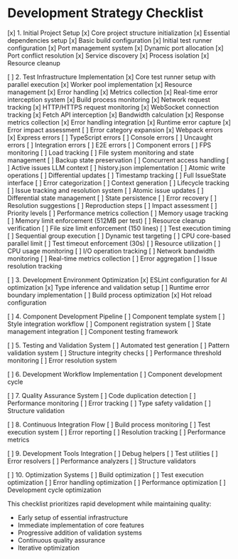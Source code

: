 # Development Strategy Checklist

[x] 1. Initial Project Setup
   [x] Core project structure initialization
   [x] Essential dependencies setup
   [x] Basic build configuration
   [x] Initial test runner configuration
   [x] Port management system
      [x] Dynamic port allocation
      [x] Port conflict resolution
      [x] Service discovery
      [x] Process isolation
      [x] Resource cleanup

[ ] 2. Test Infrastructure Implementation
   [x] Core test runner setup with parallel execution
      [x] Worker pool implementation
      [x] Resource management
      [x] Error handling
      [x] Metrics collection
   [x] Real-time error interception system
      [x] Build process monitoring
      [x] Network request tracking
         [x] HTTP/HTTPS request monitoring
         [x] WebSocket connection tracking
         [x] Fetch API interception
         [x] Bandwidth calculation
         [x] Response metrics collection
         [x] Error handling integration
      [x] Runtime error capture
      [x] Error impact assessment
      [ ] Error category expansion
         [x] Webpack errors
         [x] Express errors
         [ ] TypeScript errors
         [ ] Console errors
         [ ] Uncaught errors
         [ ] Integration errors
         [ ] E2E errors
         [ ] Component errors
         [ ] FPS monitoring
         [ ] Load tracking
   [ ] File system monitoring and state management
      [ ] Backup state preservation
      [ ] Concurrent access handling
      [ ] Active issues LLM context
      [ ] history.json implementation
         [ ] Atomic write operations
         [ ] Differential updates
         [ ] Timestamp tracking
      [ ] Full IssueState interface
         [ ] Error categorization
         [ ] Context generation
         [ ] Lifecycle tracking
   [ ] Issue tracking and resolution system
      [ ] Atomic issue updates
      [ ] Differential state management
      [ ] State persistence
      [ ] Error recovery
      [ ] Resolution suggestions
      [ ] Reproduction steps
      [ ] Impact assessment
      [ ] Priority levels
   [ ] Performance metrics collection
      [ ] Memory usage tracking
         [ ] Memory limit enforcement (512MB per test)
         [ ] Resource cleanup verification
         [ ] File size limit enforcement (150 lines)
      [ ] Test execution timing
         [ ] Sequential group execution
         [ ] Dynamic test targeting
         [ ] CPU core-based parallel limit
         [ ] Test timeout enforcement (30s)
      [ ] Resource utilization
         [ ] CPU usage monitoring
         [ ] I/O operation tracking
         [ ] Network bandwidth monitoring
         [ ] Real-time metrics collection
         [ ] Error aggregation
         [ ] Issue resolution tracking

[ ] 3. Development Environment Optimization
   [x] ESLint configuration for AI optimization
   [x] Type inference and validation setup
   [ ] Runtime error boundary implementation
   [ ] Build process optimization
   [x] Hot reload configuration

[ ] 4. Component Development Pipeline
   [ ] Component template system
   [ ] Style integration workflow
   [ ] Component registration system
   [ ] State management integration
   [ ] Component testing framework

[ ] 5. Testing and Validation System
   [ ] Automated test generation
   [ ] Pattern validation system
   [ ] Structure integrity checks
   [ ] Performance threshold monitoring
   [ ] Error resolution system

[ ] 6. Development Workflow Implementation
   [ ] Component development cycle

[ ] 7. Quality Assurance System
   [ ] Code duplication detection
   [ ] Performance monitoring
   [ ] Error tracking
   [ ] Type safety validation
   [ ] Structure validation

[ ] 8. Continuous Integration Flow
   [ ] Build process monitoring
   [ ] Test execution system
   [ ] Error reporting
   [ ] Resolution tracking
   [ ] Performance metrics

[ ] 9. Development Tools Integration
   [ ] Debug helpers
   [ ] Test utilities
   [ ] Error resolvers
   [ ] Performance analyzers
   [ ] Structure validators

[ ] 10. Optimization Systems
    [ ] Build optimization
    [ ] Test execution optimization
    [ ] Error handling optimization
    [ ] Performance optimization
    [ ] Development cycle optimization

This checklist prioritizes rapid development while maintaining quality:
- Early setup of essential infrastructure
- Immediate implementation of core features
- Progressive addition of validation systems
- Continuous quality assurance
- Iterative optimization
